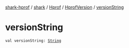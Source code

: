 [shark-hprof](../../../index.md) / [shark](../../index.md) / [Hprof](../index.md) / [HprofVersion](index.md) / [versionString](./version-string.md)

# versionString

`val versionString: `[`String`](https://kotlinlang.org/api/latest/jvm/stdlib/kotlin/-string/index.html)
